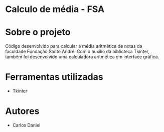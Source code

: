 # Calculo de média - FSA

# Sobre o projeto

Código desenvolvido para calcular a média aritmética de notas da faculdade Fundação Santo André.
Com o auxilio da biblioteca Tkinter, também foi desenvolvido uma calculadora aritmética em interface gráfica.

# Ferramentas utilizadas

- Tkinter

# Autores

- Carlos Daniel
